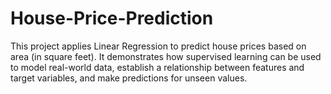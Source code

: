 # House-Price-Prediction
This project applies Linear Regression to predict house prices based on area (in square feet). It demonstrates how supervised learning can be used to model real-world data, establish a relationship between features and target variables, and make predictions for unseen values.
